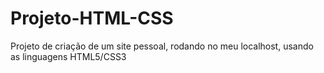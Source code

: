 # Projeto-HTML-CSS
Projeto de criação de um site pessoal, rodando no meu localhost, usando as linguagens HTML5/CSS3
